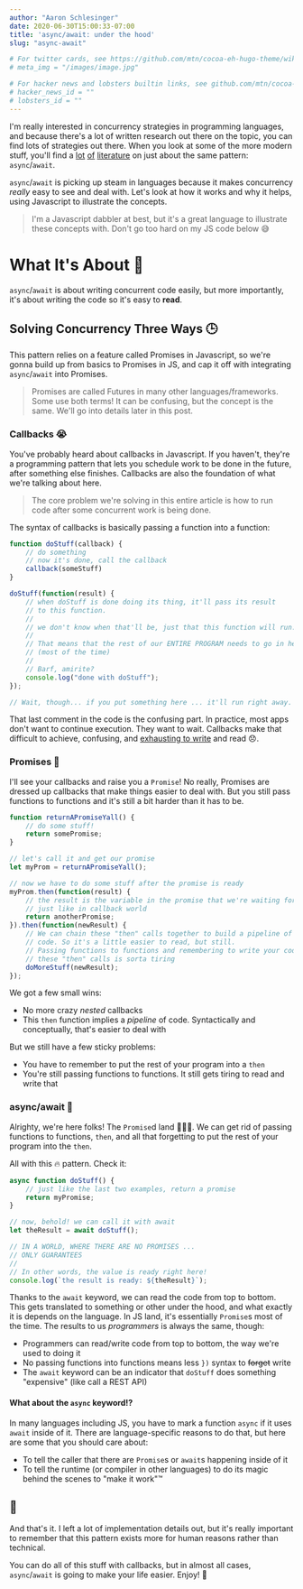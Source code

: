 ```yaml
---
author: "Aaron Schlesinger"
date: 2020-06-30T15:00:33-07:00
title: 'async/await: under the hood'
slug: "async-await"

# For twitter cards, see https://github.com/mtn/cocoa-eh-hugo-theme/wiki/Twitter-cards
# meta_img = "/images/image.jpg"

# For hacker news and lobsters builtin links, see github.com/mtn/cocoa-eh-hugo-theme/wiki/Social-Links
# hacker_news_id = ""
# lobsters_id = ""
---
```


I'm really interested in concurrency strategies in programming languages, and because there's a lot of written research out there on the topic, you can find lots of strategies out there. When you look at some of the more modern stuff, you'll find a [lot](https://www.microsoft.com/en-us/research/wp-content/uploads/2007/01/The-Joins-Concurrency-Library.pdf) [of](https://concurnas.com/) [literature](https://rust-lang.github.io/async-book/03_async_await/01_chapter.html) on just about the same pattern: `async`/`await`.

`async`/`await` is picking up steam in languages because it makes concurrency _really_ easy to see and deal with. Let's look at how it works and why it helps, using Javascript to illustrate the concepts.

>I'm a Javascript dabbler at best, but it's a great language to illustrate these concepts with. Don't go too hard on my JS code below 😅

# What It's About 🤔

`async`/`await` is about writing concurrent code easily, but more importantly, it's about writing the code so it's easy to **read**.

## Solving Concurrency Three Ways 🕒

This pattern relies on a feature called Promises in Javascript, so we're gonna build up from basics to Promises in JS, and cap it off with integrating `async`/`await` into Promises.

>Promises are called Futures in many other languages/frameworks. Some use both terms! It can be confusing, but the concept is the same. We'll go into details later in this post.

### Callbacks 😭

You've probably heard about callbacks in Javascript. If you haven't, they're a programming pattern that lets you schedule work to be done in the future, after something else finishes. Callbacks are also the foundation of what we're talking about here.

>The core problem we're solving in this entire article is how to run code after some concurrent work is being done.

The syntax of callbacks is basically passing a function into a function:

```javascript
function doStuff(callback) {
    // do something
    // now it's done, call the callback
    callback(someStuff)
}

doStuff(function(result) {
    // when doStuff is done doing its thing, it'll pass its result
    // to this function.
    //
    // we don't know when that'll be, just that this function will run.
    //
    // That means that the rest of our ENTIRE PROGRAM needs to go in here
    // (most of the time)
    //
    // Barf, amirite?
    console.log("done with doStuff");
});

// Wait, though... if you put something here ... it'll run right away. It won't wait for doStuff to finish
```

That last comment in the code is the confusing part. In practice, most apps don't want to continue execution. They want to wait. Callbacks make that difficult to achieve, confusing, and [exhausting to write](http://callbackhell.com/) and read 😞.

### Promises 🙌

I'll see your callbacks and raise you a `Promise`! No really, Promises are dressed up callbacks that make things easier to deal with. But you still pass functions to functions and it's still a bit harder than it has to be.

```javascript
function returnAPromiseYall() {
    // do some stuff!
    return somePromise;
}

// let's call it and get our promise
let myProm = returnAPromiseYall();

// now we have to do some stuff after the promise is ready
myProm.then(function(result) {
    // the result is the variable in the promise that we're waiting for,
    // just like in callback world
    return anotherPromise;
}).then(function(newResult) {
    // We can chain these "then" calls together to build a pipeline of
    // code. So it's a little easier to read, but still. 
    // Passing functions to functions and remembering to write your code inside
    // these "then" calls is sorta tiring
    doMoreStuff(newResult);
});
```

We got a few small wins:

- No more crazy _nested_ callbacks
- This `then` function implies a _pipeline_ of code. Syntactically and conceptually, that's easier to deal with

But we still have a few sticky problems:

- You have to remember to put the rest of your program into a `then`
- You're still passing functions to functions. It still gets tiring to read and write that

### async/await 🥇

Alrighty, we're here folks! The `Promise`d land 🎉🥳🍤. We can get rid of passing functions to functions, `then`, and all that forgetting to put the rest of your program into the `then`.

All with this 🔥 pattern. Check it:

```javascript
async function doStuff() {
    // just like the last two examples, return a promise
    return myPromise;
}

// now, behold! we can call it with await
let theResult = await doStuff();

// IN A WORLD, WHERE THERE ARE NO PROMISES ...
// ONLY GUARANTEES
//
// In other words, the value is ready right here!
console.log(`the result is ready: ${theResult}`);
```

Thanks to the `await` keyword, we can read the code from top to bottom. This gets translated to something or other under the hood, and what exactly it is depends on the language. In JS land, it's essentially `Promise`s most of the time. The results to us _programmers_ is always the same, though:

- Programmers can read/write code from top to bottom, the way we're used to doing it
- No passing functions into functions means less `})` syntax to ~~forget~~ write
- The `await` keyword can be an indicator that `doStuff` does something "expensive" (like call a REST API)

#### What about the `async` keyword⁉

In many languages including JS, you have to mark a function `async` if it uses `await` inside of it. There are language-specific reasons to do that, but here are some that you should care about:

- To tell the caller that there are `Promise`s or `await`s happening inside of it
- To tell the runtime (or compiler in other languages) to do its magic behind the scenes to "make it work"™

## 🏁

And that's it. I left a lot of implementation details out, but it's really important to remember that this pattern exists more for human reasons rather than technical.

You can do all of this stuff with callbacks, but in almost all cases, `async`/`await` is going to make your life easier. Enjoy! 👋
